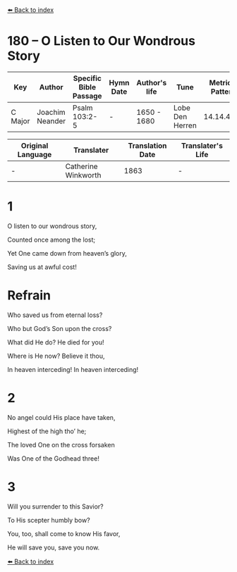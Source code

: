 [⬅️ Back to index](../README.md)

# 180 – O Listen to Our Wondrous Story

Key | Author   | Specific Bible Passage     |Hymn Date |Author's life |Tune |Metrical Pattern   |Composer/Source                                                                                        
-- | --------- | ---------------------------|----------|--------------|-----|-------------------|-------------   
C Major  | Joachim Neander      | Psalm 103:2-5 | -  | 1650 - 1680 | Lobe Den Herren | 14.14.4.7.8 | Chorale Book for England, 1863 

Original Language | Translater | Translation Date   | Translater's Life     
----------------- | --------- | --------------------|-------------   
\-  | Catherine Winkworth      | 1863 | -  | 1827 - 1878 



# 1

O listen to our wondrous story,

Counted once among the lost;

Yet One came down from heaven’s glory,

Saving us at awful cost!



# Refrain

Who saved us from eternal loss?

Who but God’s Son upon the cross?

What did He do? He died for you!

Where is He now? Believe it thou,

In heaven interceding! In heaven interceding!



# 2

No angel could His place have taken,

Highest of the high tho’ he;

The loved One on the cross forsaken

Was One of the Godhead three!



# 3

Will you surrender to this Savior?

To His scepter humbly bow?

You, too, shall come to know His favor,

He will save you, save you now.

[⬅️ Back to index](../README.md)

